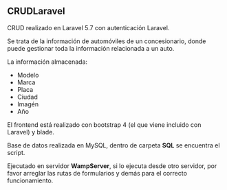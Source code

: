 ## CRUDLaravel ##
CRUD realizado en Laravel 5.7 con autenticación Laravel.

Se trata de la información de automóviles de un concesionario, donde puede gestionar toda la información relacionada a un auto.

La información almacenada:

+ Modelo
+ Marca
+ Placa
+ Ciudad
+ Imagén
+ Año

El frontend está realizado con bootstrap 4 (el que viene incluido con Laravel) y blade.

Base de datos realizada en MySQL, dentro de carpeta **SQL** se encuentra el script.

Ejecutado en servidor **WampServer**, si lo ejecuta desde otro servidor, por favor arreglar las rutas de formularios y demás para el correcto funcionamiento.
